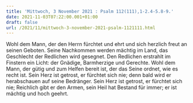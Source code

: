 ```yaml
---
title: 'Mittwoch, 3 November 2021 : Psalm 112(111),1-2.4-5.8-9.'
date: 2021-11-03T07:22:00.001+01:00
draft: false
url: /2021/11/mittwoch-3-november-2021-psalm-1121111.html
---
```


Wohl dem Mann, der den Herrn fürchtet und ehrt und sich herzlich freut an seinen Geboten. Seine Nachkommen werden mächtig im Land, das Geschlecht der Redlichen wird gesegnet. Den Redlichen erstrahlt im Finstern ein Licht: der Gnädige, Barmherzige und Gerechte. Wohl dem Mann, der gütig und zum Helfen bereit ist, der das Seine ordnet, wie es recht ist. Sein Herz ist getrost, er fürchtet sich nie; denn bald wird er herabschauen auf seine Bedränger. Sein Herz ist getrost, er fürchtet sich nie; Reichlich gibt er den Armen, sein Heil hat Bestand für immer; er ist mächtig und hoch geehrt.